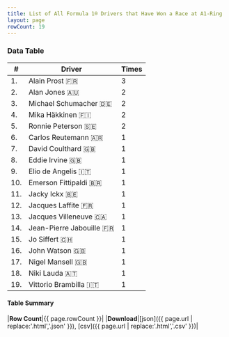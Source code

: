 ```yaml
---
title: List of All Formula 1® Drivers that Have Won a Race at A1-Ring
layout: page
rowCount: 19
---
```


<canvas id="chart" width="400" height="180"></canvas>
<script>
var data = {
    "datasets": [
        {
            "backgroundColor": "#f3a935",
            "borderColor": "#f68639",
            "borderWidth": 1,
            "data": [
                3.0,
                2.0,
                2.0,
                2.0,
                2.0,
                1.0,
                1.0,
                1.0,
                1.0,
                1.0,
                1.0,
                1.0,
                1.0,
                1.0,
                1.0,
                1.0,
                1.0,
                1.0,
                1.0
            ],
            "label": "Times"
        }
    ],
    "labels": [
        "Alain Prost",
        "Alan Jones",
        "Michael Schumacher",
        "Mika Häkkinen",
        "Ronnie Peterson",
        "Carlos Reutemann",
        "David Coulthard",
        "Eddie Irvine",
        "Elio de Angelis",
        "Emerson Fittipaldi",
        "Jacky Ickx",
        "Jacques Laffite",
        "Jacques Villeneuve",
        "Jean-Pierre Jabouille",
        "Jo Siffert",
        "John Watson",
        "Nigel Mansell",
        "Niki Lauda",
        "Vittorio Brambilla"
    ]
};
var options = {
  legend: {
    display: false
  },
  scales: {
    xAxes: [{
      ticks: {
        beginAtZero: true,
        maxRotation: 180,
        display: window.innerWidth > 800
      }
    }],
    yAxes: [{
      ticks: {
        beginAtZero: true
      }
    }]
  },
  onResize: function(chart, size) {
    chart.options.scales.xAxes[0].ticks.display = size.width > 800;
  }
};
new Chart("chart", {
    data: data,
    type: 'bar',
    options: options
});
</script>



### Data Table

| # | Driver | Times |
|--|--|--|
| 1. | Alain Prost 🇫🇷 | 3 |
| 2. | Alan Jones 🇦🇺 | 2 |
| 3. | Michael Schumacher 🇩🇪 | 2 |
| 4. | Mika Häkkinen 🇫🇮 | 2 |
| 5. | Ronnie Peterson 🇸🇪 | 2 |
| 6. | Carlos Reutemann 🇦🇷 | 1 |
| 7. | David Coulthard 🇬🇧 | 1 |
| 8. | Eddie Irvine 🇬🇧 | 1 |
| 9. | Elio de Angelis 🇮🇹 | 1 |
| 10. | Emerson Fittipaldi 🇧🇷 | 1 |
| 11. | Jacky Ickx 🇧🇪 | 1 |
| 12. | Jacques Laffite 🇫🇷 | 1 |
| 13. | Jacques Villeneuve 🇨🇦 | 1 |
| 14. | Jean-Pierre Jabouille 🇫🇷 | 1 |
| 15. | Jo Siffert 🇨🇭 | 1 |
| 16. | John Watson 🇬🇧 | 1 |
| 17. | Nigel Mansell 🇬🇧 | 1 |
| 18. | Niki Lauda 🇦🇹 | 1 |
| 19. | Vittorio Brambilla 🇮🇹 | 1 |

#### Table Summary

|**Row Count**|{{ page.rowCount }}|
|**Download**|[json]({{ page.url | replace:'.html','.json' }}), [csv]({{ page.url | replace:'.html','.csv' }})|
